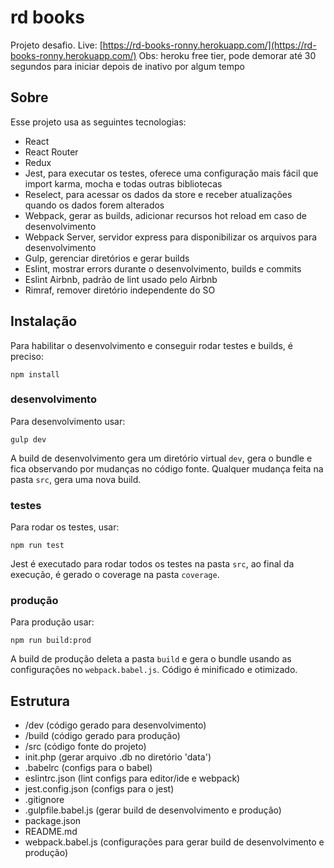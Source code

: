 # rd books

Projeto desafio.
Live: [https://rd-books-ronny.herokuapp.com/](https://rd-books-ronny.herokuapp.com/) 
Obs: heroku free tier, pode demorar até 30 segundos para iniciar depois de inativo por algum tempo

## Sobre

Esse projeto usa as seguintes tecnologias:

* React
* React Router
* Redux
* Jest, para executar os testes, oferece uma configuração mais fácil que import karma, mocha e todas outras bibliotecas
* Reselect, para acessar os dados da store e receber atualizações quando os dados forem alterados
* Webpack, gerar as builds, adicionar recursos hot reload em caso de desenvolvimento
* Webpack Server, servidor express para disponibilizar os arquivos para desenvolvimento
* Gulp, gerenciar diretórios e gerar builds
* Eslint, mostrar errors durante o desenvolvimento, builds e commits
* Eslint Airbnb, padrão de lint usado pelo Airbnb
* Rimraf, remover diretório independente do SO


## Instalação

Para habilitar o desenvolvimento e conseguir rodar testes e builds, é preciso:

    npm install


### desenvolvimento

Para desenvolvimento usar:

    gulp dev

A build de desenvolvimento gera um diretório virtual `dev`, gera o bundle e fica observando por mudanças no código fonte. Qualquer mudança feita na pasta `src`, gera uma nova build.


### testes

Para rodar os testes, usar:

    npm run test

Jest é executado para rodar todos os testes na pasta `src`, ao final da execução, é gerado o coverage na pasta `coverage`.


### produção

Para produção usar:

    npm run build:prod

A build de produção deleta a pasta `build` e gera o bundle usando as configurações no `webpack.babel.js`. Código é minificado e otimizado.


## Estrutura


* /dev (código gerado para desenvolvimento)
* /build (código gerado para produção)
* /src (código fonte do projeto)
* init.php (gerar arquivo .db no diretório 'data')
* .babelrc (configs para o babel)
* eslintrc.json (lint configs para editor/ide e webpack)
* jest.config.json (configs para o jest)
* .gitignore
* .gulpfile.babel.js (gerar build de desenvolvimento e produção)
* package.json
* README.md
* webpack.babel.js (configurações para gerar build de desenvolvimento e produção)